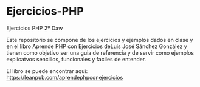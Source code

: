 # Ejercicios-PHP
Ejercicios PHP 2º Daw

Este repositorio se compone de los ejercicios y ejemplos dados en clase y en el libro Aprende PHP con Ejercicios deLuis José Sánchez González y tienen como objetivo ser una guia de referencia y de servir como ejemplos explicatvos sencillos, funcionales y faciles de entender.

El libro se puede encontrar aqui: https://leanpub.com/aprendephpconejercicios
